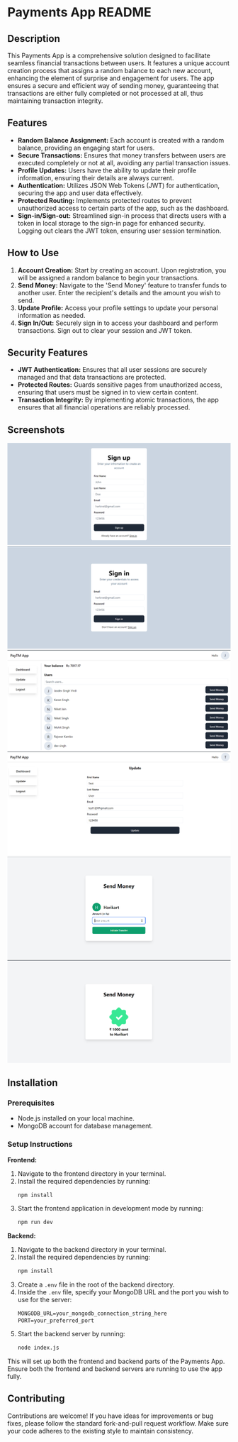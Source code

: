 # Payments App README

## Description

This Payments App is a comprehensive solution designed to facilitate seamless financial transactions between users. It features a unique account creation process that assigns a random balance to each new account, enhancing the element of surprise and engagement for users. The app ensures a secure and efficient way of sending money, guaranteeing that transactions are either fully completed or not processed at all, thus maintaining transaction integrity.

## Features

- **Random Balance Assignment:** Each account is created with a random balance, providing an engaging start for users.
- **Secure Transactions:** Ensures that money transfers between users are executed completely or not at all, avoiding any partial transaction issues.
- **Profile Updates:** Users have the ability to update their profile information, ensuring their details are always current.
- **Authentication:** Utilizes JSON Web Tokens (JWT) for authentication, securing the app and user data effectively.
- **Protected Routing:** Implements protected routes to prevent unauthorized access to certain parts of the app, such as the dashboard.
- **Sign-in/Sign-out:** Streamlined sign-in process that directs users with a token in local storage to the sign-in page for enhanced security. Logging out clears the JWT token, ensuring user session termination.

## How to Use

1. **Account Creation:** Start by creating an account. Upon registration, you will be assigned a random balance to begin your transactions.
2. **Send Money:** Navigate to the 'Send Money' feature to transfer funds to another user. Enter the recipient's details and the amount you wish to send.
3. **Update Profile:** Access your profile settings to update your personal information as needed.
4. **Sign In/Out:** Securely sign in to access your dashboard and perform transactions. Sign out to clear your session and JWT token.

## Security Features

- **JWT Authentication:** Ensures that all user sessions are securely managed and that data transactions are protected.
- **Protected Routes:** Guards sensitive pages from unauthorized access, ensuring that users must be signed in to view certain content.
- **Transaction Integrity:** By implementing atomic transactions, the app ensures that all financial operations are reliably processed.

## Screenshots

![App Screenshot](./frontend/src/assets/Screenshot1.png)
![App Screenshot](./frontend/src/assets/Screenshot2.png)
![App Screenshot](./frontend/src/assets/Screenshot3.png)
![App Screenshot](./frontend/src/assets/Screenshot4.png)
![App Screenshot](./frontend/src/assets/Screenshot5.png)
![App Screenshot](./frontend/src/assets/Screenshot6.png)

## Installation

### Prerequisites

- Node.js installed on your local machine.
- MongoDB account for database management.

### Setup Instructions

**Frontend:**

1. Navigate to the frontend directory in your terminal.
2. Install the required dependencies by running:
   ```sh
   npm install
   ```
3. Start the frontend application in development mode by running:
   ```sh
   npm run dev
   ```

**Backend:**

1. Navigate to the backend directory in your terminal.
2. Install the required dependencies by running:
   ```sh
   npm install
   ```
3. Create a `.env` file in the root of the backend directory.
4. Inside the `.env` file, specify your MongoDB URL and the port you wish to use for the server:
   ```env
   MONGODB_URL=your_mongodb_connection_string_here
   PORT=your_preferred_port
   ```
5. Start the backend server by running:
   ```sh
   node index.js
   ```

This will set up both the frontend and backend parts of the Payments App. Ensure both the frontend and backend servers are running to use the app fully.

## Contributing

Contributions are welcome! If you have ideas for improvements or bug fixes, please follow the standard fork-and-pull request workflow. Make sure your code adheres to the existing style to maintain consistency.

